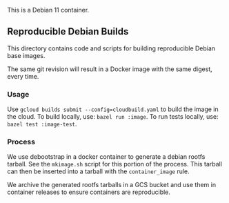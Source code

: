 This is a Debian 11 container.

## Reproducible Debian Builds

This directory contains code and scripts for building reproducible
Debian base images.

The same git revision will result in a Docker image with the same digest,
every time.

### Usage

Use `gcloud builds submit --config=cloudbuild.yaml`
to build the image in the cloud.
To build locally, use: `bazel run :image`.
To run tests locally, use: `bazel test :image-test`.

### Process

We use debootstrap in a docker container to generate a debian rootfs tarball.
See the `mkimage.sh` script for this portion of the process. This tarball can
then be inserted into a tarball with the `container_image` rule.

We archive the generated rootfs tarballs in a GCS bucket and use them in
container releases to ensure containers are reproducible.
